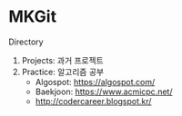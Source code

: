 # MKGit

Directory
1) Projects: 과거 프로젝트
2) Practice: 알고리즘 공부 
	- Algospot: https://algospot.com/
	- Baekjoon: https://www.acmicpc.net/
	- http://codercareer.blogspot.kr/
